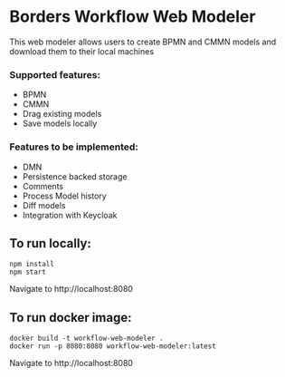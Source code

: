 # Borders Workflow Web Modeler

This web modeler allows users to create BPMN and CMMN models and download 
them to their local machines

### Supported features:
* BPMN
* CMMN
* Drag existing models
* Save models locally

### Features to be implemented:

* DMN
* Persistence backed storage
* Comments
* Process Model history
* Diff models
* Integration with Keycloak


## To run locally:
```
npm install
npm start

```
Navigate to http://localhost:8080

## To run docker image:
```
docker build -t workflow-web-modeler .
docker run -p 8080:8080 workflow-web-modeler:latest

```
 
Navigate to http://localhost:8080
